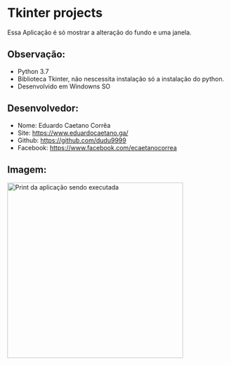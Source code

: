 # Tkinter projects

Essa Aplicação é só mostrar a 
alteração do fundo e uma janela.

## Observação:
- Python 3.7
- Biblioteca Tkinter, não nescessita instalação só a instalação do python.
- Desenvolvido em Windowns SO


## Desenvolvedor:
- Nome: Eduardo Caetano Corrêa
- Site: https://www.eduardocaetano.ga/
- Github: https://github.com/dudu9999
- Facebook: https://www.facebook.com/ecaetanocorrea


## Imagem:

<img src="https://lh3.googleusercontent.com/vK8pPAnZuMMIVszheADrBl9cqy1ef4X9BqBQxFoJRiHypdglsPxdkCKlkJPecEf3PrspBdJl2sh5Y1VCEgjlHr1YbvbSyuBLd5x0umEpyEAaPZLY57mu0aj8HHGI0PSU72VhN9mYWFP3spBlt3Fs0tFD8d5HUKmoNjZ24W2R8qzFv3dACuOzlPO_Ii6t6xv6IJ9twnih8sO5a1iiQxQrkDYkHBzdNhx8yfvC3JDfLHhkivbFsDNy7dRd7Oin2BH6odgu9uUJfqTp2lqV1QwfC-4_9on7obbT4Q4gBtUxP0ynsFv3Az6li7xn9nRBtC_0bz48Xo4T3GLiFYSA1Nch8m0-seidR63fBnaJhPwRw7ega2WK9ILo1kKgWR0ECDCF9LEXoyMreKCkqmw5HFOVZPSWPJk0iBTZCzxo0WLSzFeei20Mb36u9lOpgyCNfAycH6JZFcepalZcKrCJbwnp0iS9GO9k8WmSMxJouHRYORywXMq4i78_GG39cdGZH3Qqgbye8EFsZs5fMoj1dgNFZL9GEl5X_PWBQhQAPfuSA1KjBA_718aVOdlpEBFYjFLe0LJZIMUTKa3cWe00LluxB5hWAk61Wjk4BEBchgYhnESEOh_CbcOMbatWfuS999l0_aF6uABJRVEYn955jBDtVe8cQkekY29Jgg8ihv7t_FA-cvNh3IMW_xM=w536-h274-no" alt="Print da aplicação sendo executada" height="400" width="400">
